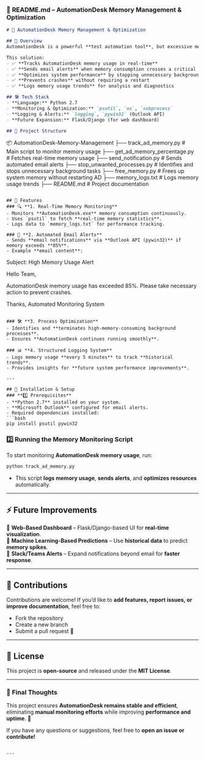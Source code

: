 ### 📌 **README.md – AutomationDesk Memory Management & Optimization**  

```md
# 🚀 AutomationDesk Memory Management & Optimization

## 📖 Overview
AutomationDesk is a powerful **test automation tool**, but excessive memory usage can lead to **system crashes and slow performance**. This project provides a **real-time memory monitoring and optimization solution** to ensure **AutomationDesk.exe runs smoothly without interruptions**.

This solution:
- ✅ **Tracks AutomationDesk memory usage in real-time**
- ✅ **Sends email alerts** when memory consumption crosses a critical threshold
- ✅ **Optimizes system performance** by stopping unnecessary background tasks
- ✅ **Prevents crashes** without requiring a restart
- ✅ **Logs memory usage trends** for analysis and diagnostics

## 🛠️ Tech Stack
- **Language:** Python 2.7  
- **Monitoring & Optimization:** `psutil`, `os`, `subprocess`  
- **Logging & Alerts:** `logging`, `pywin32` (Outlook API)  
- **Future Expansion:** Flask/Django (for web dashboard)

## 📂 Project Structure
```
📦 AutomationDesk-Memory-Management
 ├── track_ad_memory.py          # Main script to monitor memory usage
 ├── get_ad_memory_percentage.py # Fetches real-time memory usage
 ├── send_notification.py        # Sends automated email alerts
 ├── stop_unwanted_processes.py  # Identifies and stops unnecessary background tasks
 ├── free_memory.py              # Frees up system memory without restarting AD
 ├── memory_logs.txt             # Logs memory usage trends
 ├── README.md                   # Project documentation
```

## 🚀 Features
### 🔍 **1. Real-Time Memory Monitoring**
- Monitors **AutomationDesk.exe** memory consumption continuously.
- Uses `psutil` to fetch **real-time memory statistics**.
- Logs data to `memory_logs.txt` for performance tracking.

### 📩 **2. Automated Email Alerts**
- Sends **email notifications** via **Outlook API (pywin32)** if memory exceeds **85%**.
- Example **email content**:
  ```
  Subject: High Memory Usage Alert
  
  Hello Team,

  AutomationDesk memory usage has exceeded 85%.
  Please take necessary action to prevent crashes.

  Thanks,
  Automated Monitoring System
  ```

### 🛠 **3. Process Optimization**
- Identifies and **terminates high-memory-consuming background processes**.
- Ensures **AutomationDesk continues running smoothly**.

### 📊 **4. Structured Logging System**
- Logs memory usage **every 5 minutes** to track **historical trends**.
- Provides insights for **future system performance improvements**.

---

## 📌 Installation & Setup
### **1️⃣ Prerequisites**
- **Python 2.7** installed on your system.
- **Microsoft Outlook** configured for email alerts.
- Required dependencies installed:
  ```bash
  pip install psutil pywin32
  ```

### **2️⃣ Running the Memory Monitoring Script**
To start monitoring **AutomationDesk memory usage**, run:
```bash
python track_ad_memory.py
```
- This script **logs memory usage**, **sends alerts**, and **optimizes resources** automatically.

---

## ⚡ Future Improvements
🚀 **Web-Based Dashboard** – Flask/Django-based UI for **real-time visualization**.  
🚀 **Machine Learning-Based Predictions** – Use **historical data** to predict **memory spikes**.  
🚀 **Slack/Teams Alerts** – Expand notifications beyond email for **faster response**.  

---

## 🤝 Contributions
Contributions are welcome! If you’d like to **add features, report issues, or improve documentation**, feel free to:
- Fork the repository
- Create a new branch
- Submit a pull request 🚀  

---

## 📜 License
This project is **open-source** and released under the **MIT License**.

---

### **📌 Final Thoughts**
This project ensures **AutomationDesk remains stable and efficient**, eliminating **manual monitoring efforts** while improving **performance and uptime**. 🚀

If you have any questions or suggestions, feel free to **open an issue or contribute!**  
```

---

